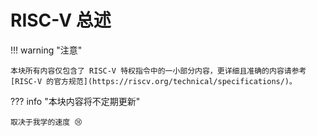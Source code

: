 # RISC-V 总述

!!! warning "注意"

    本块所有内容仅包含了 RISC-V 特权指令中的一小部分内容，更详细且准确的内容请参考 [RISC-V 的官方规范](https://riscv.org/technical/specifications/)。

??? info "本块内容将不定期更新"

    取决于我学的速度 😢
